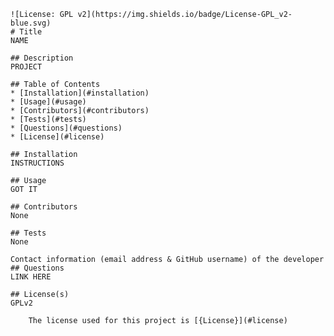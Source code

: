 
    ![License: GPL v2](https://img.shields.io/badge/License-GPL_v2-blue.svg)
    # Title
    NAME
    
    ## Description
    PROJECT
        
    ## Table of Contents
    * [Installation](#installation)
    * [Usage](#usage)
    * [Contributors](#contributors)
    * [Tests](#tests)
    * [Questions](#questions)
    * [License](#license) 
    
    ## Installation
    INSTRUCTIONS
    
    ## Usage
    GOT IT

    ## Contributors
    None

    ## Tests
    None

    Contact information (email address & GitHub username) of the developer
    ## Questions
    LINK HERE

    ## License(s)
    GPLv2
    
        The license used for this project is [{License}](#license)
        
    